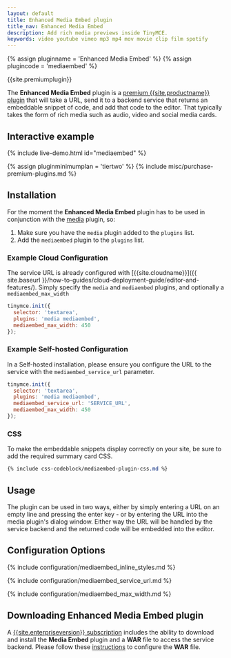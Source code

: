 ```yaml
---
layout: default
title: Enhanced Media Embed plugin
title_nav: Enhanced Media Embed
description: Add rich media previews inside TinyMCE.
keywords: video youtube vimeo mp3 mp4 mov movie clip film spotify
---
```


{% assign pluginname = 'Enhanced Media Embed' %}
{% assign plugincode = 'mediaembed' %}

{{site.premiumplugin}}

The **Enhanced Media Embed** plugin is a [premium {{site.productname}} plugin]({{site.pricingpage}}) that will take a URL, send it to a backend service that returns an embeddable snippet of code, and add that code to the editor. That typically takes the form of rich media such as audio, video and social media cards.

## Interactive example

{% include live-demo.html id="mediaembed" %}

{% assign pluginminimumplan = 'tiertwo' %}
{% include misc/purchase-premium-plugins.md %}

## Installation

For the moment the **Enhanced Media Embed** plugin has to be used in conjunction with the [media]({{site.baseurl}}/plugins-ref/opensource/media/) plugin, so:

1. Make sure you have the `media` plugin added to the `plugins` list.
2. Add the `mediaembed` plugin to the `plugins` list.

### Example Cloud Configuration

The service URL is already configured with [{{site.cloudname}}]({{ site.baseurl }}/how-to-guides/cloud-deployment-guide/editor-and-features/).
Simply specify the `media` and `mediaembed` plugins, and optionally a `mediaembed_max_width`

```js
tinymce.init({
  selector: 'textarea',
  plugins: 'media mediaembed',
  mediaembed_max_width: 450
});
```

### Example Self-hosted Configuration

In a Self-hosted installation, please ensure you configure the URL to the service with the `mediaembed_service_url` parameter.

```js
tinymce.init({
  selector: 'textarea',
  plugins: 'media mediaembed',
  mediaembed_service_url: 'SERVICE_URL',
  mediaembed_max_width: 450
});
```

### CSS

To make the embeddable snippets display correctly on your site, be sure to add the required summary card CSS.

```css
{% include css-codeblock/mediaembed-plugin-css.md %}
```

## Usage

The plugin can be used in two ways, either by simply entering a URL on an empty line and pressing the enter key - or by entering the URL into the media plugin's dialog window. Either way the URL will be handled by the service backend and the returned code will be embedded into the editor.

## Configuration Options

{% include configuration/mediaembed_inline_styles.md %}

{% include configuration/mediaembed_service_url.md %}

{% include configuration/mediaembed_max_width.md %}

## Downloading Enhanced Media Embed plugin

A [{{site.enterpriseversion}} subscription]({{site.pricingpage}}) includes the ability to download and install the **Media Embed** plugin and a **WAR** file to access the service backend. Please follow these [instructions]({{site.baseurl}}/how-to-guides/premium-server-side-guide/#step6setupeditorclientinstancestousetheserver-sidefunctionality) to configure the **WAR** file.
